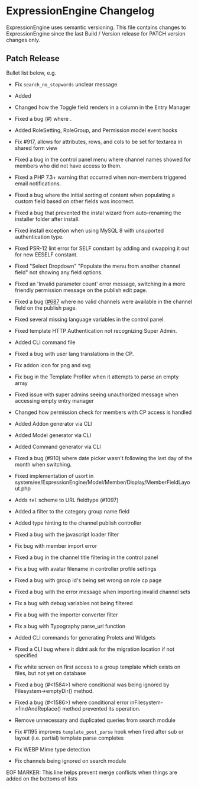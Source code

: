 # ExpressionEngine Changelog

ExpressionEngine uses semantic versioning. This file contains changes to ExpressionEngine since the last Build / Version release for PATCH version changes only.

## Patch Release

Bullet list below, e.g.
   - Fix `search_no_stopwords` unclear message
   - Added <new feature>
   - Changed how the Toggle field renders in a column in the Entry Manager
   - Fixed a bug (#<linked issue number>) where <bug behavior>.
   - Added RoleSetting, RoleGroup, and Permission model event hooks
   - Fix #917, allows for attributes, rows, and cols to be set for textarea in shared form view
   - Fixed a bug in the control panel menu where channel names showed for members who did not have access to them.
   - Fixed a PHP 7.3+ warning that occurred when non-members triggered email notifications.
   - Fixed a bug where the initial sorting of content when populating a custom field based on other fields was incorrect.
   - Fixed a bug that prevented the instal wizard from auto-renaming the installer folder after install.
   - Fixed install exception when using MySQL 8 with unsuported authentication type.
   - Fixed PSR-12 lint error for SELF constant by adding and swapping it out for new EESELF constant.
   - Fixed "Select Dropdown" "Populate the menu from another channel field" not showing any field options.
   - Fixed an 'Invalid parameter count' error message, switching in a more friendly permission message on the publish edit page.
   - Fixed a bug ([#687](https://github.com/ExpressionEngine/ExpressionEngine/issues/687) where no valid channels were available in the channel field on the publish page.
   - Fixed several missing language variables in the control panel.
   - Fixed template HTTP Authentication not recognizing Super Admin.
   - Added CLI command file
   - Fixed a bug with user lang translations in the CP.
   - Fix addon icon for png and svg
   - Fix bug in the Template Profiler when it attempts to parse an empty array
   - Fixed issue with super admins seeing unauthorized message when accessing empty entry manager
   - Changed how permission check for members with CP access is handled
   - Added Addon generator via CLI
   - Added Model generator via CLI
   - Added Command generator via CLI
   - Fixed a bug (#910) where date picker wasn't following the last day of the month when switching.
   - Fixed implementation of usort in system/ee/ExpressionEngine/Model/Member/Display/MemberFieldLayout.php

   - Adds `tel` scheme to URL fieldtype (#1097)
   - Added a filter to the category group name field
   - Added type hinting to the channel publish controller
   - Fixed a bug with the javascript loader filter
   - Fix bug with member import error
   - Fixed a bug in the channel title filtering in the control panel
   - Fix a bug with avatar filename in controller profile settings
   - Fixed a bug with group id's being set wrong on role cp page
   - Fixed a bug with the error message when importing invalid channel sets
   - Fix a bug with debug variables not being filtered
   - Fix a bug with the importer converter filter
   - Fix a bug with Typography parse_url function
   - Added CLI commands for generating Prolets and Widgets
   - Fixed a CLI bug where it didnt ask for the migration location if not specified
   - Fix white screen on first access to a group template which exists on files, but not yet on database
   - Fixed a bug (#<1584>) where conditional was being ignored by Filesystem->emptyDir() method.
   - Fixed a bug (#<1586>) where conditional error inFilesystem->findAndReplace() method prevented its operation.
   - Remove unnecessary and duplicated queries from search module
   - Fix #1195 improves `template_post_parse` hook when fired after sub or layout (i.e. partial) template parse completes
   - Fix WEBP Mime type detection
   - Fix channels being ignored on search module


EOF MARKER: This line helps prevent merge conflicts when things are
added on the bottoms of lists
